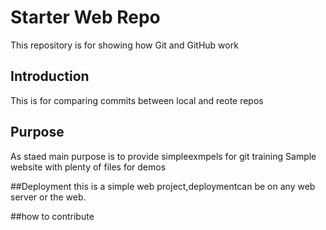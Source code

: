 # Starter Web Repo

This repository is for showing how Git and GitHub work

## Introduction
This is for comparing commits between local and reote repos
## Purpose
As staed main purpose is to provide simpleexmpels for git training 
Sample website with plenty of files for demos

##Deployment
this is a simple web project,deploymentcan be on any web server or the web.

##how to contribute
